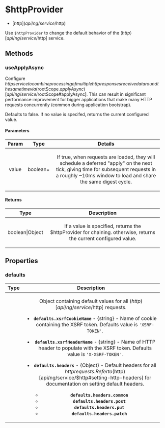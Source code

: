 



# $httpProvider


* [$http](api/ng/service/$http)








Use `$httpProvider` to change the default behavior of the ($http)[api/ng/service/$http] service.







  




## Methods
### useApplyAsync
Configure $http service to combine processing of multiple http responses received at around
the same time via ($rootScope.$applyAsync)[api/ng/service/$rootScope#applyAsync]. This can result in
significant performance improvement for bigger applications that make many HTTP requests
concurrently (common during application bootstrap).

Defaults to false. If no value is specifed, returns the current configured value.


#### Parameters

| Param | Type | Details |
| :--: | :--: | :--: |
| value | boolean= | <p>If true, when requests are loaded, they will schedule a deferred &quot;apply&quot; on the next tick, giving time for subsequent requests in a roughly ~10ms window to load and share the same digest cycle.</p>  |




#### Returns</h4>

| Type | Description |
| :--: | :--: |
| boolean&#124;Object | <p>If a value is specified, returns the $httpProvider for chaining. otherwise, returns the current configured value.</p>  |







## Properties
### defaults

| Type | Description |
| :--: | :--: |
|  | <p>Object containing default values for all ($http)[api/ng/service/$http] requests.</p> <ul> <li><p><strong><code>defaults.xsrfCookieName</code></strong> - {string} - Name of cookie containing the XSRF token. Defaults value is <code>&#39;XSRF-TOKEN&#39;</code>.</p> </li> <li><p><strong><code>defaults.xsrfHeaderName</code></strong> - {string} - Name of HTTP header to populate with the XSRF token. Defaults value is <code>&#39;X-XSRF-TOKEN&#39;</code>.</p> </li> <li><p><strong><code>defaults.headers</code></strong> - {Object} - Default headers for all $http requests. Refer to ($http)[api/ng/service/$http#setting-http-headers] for documentation on setting default headers.</p> <ul> <li><strong><code>defaults.headers.common</code></strong></li> <li><strong><code>defaults.headers.post</code></strong></li> <li><strong><code>defaults.headers.put</code></strong></li> <li><strong><code>defaults.headers.patch</code></strong></li> </ul> </li> </ul>  |
  





